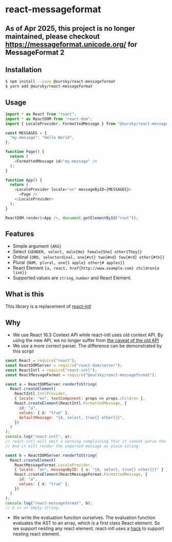 # react-messageformat

## As of Apr 2025, this project is no longer maintained, please checkout https://messageformat.unicode.org/ for MessageFormat 2

## Installation

```sh
$ npm install --save @oursky/react-messageformat
$ yarn add @oursky/react-messageformat
```

## Usage

```typescript
import * as React from "react";
import * as ReactDOM from "react-dom";
import { LocaleProvider, FormattedMessage } from "@oursky/react-messageformat";

const MESSAGES = {
  "my.message": "Hello World",
};

function Page() {
  return (
    <FormattedMessage id="my.message" />
  );
}

function App() {
  return (
    <LocaleProvider locale="en" messageByID={MESSAGES}>
      <Page />
    </LocaleProvider>
  );
}

ReactDOM.render(<App />, document.getElementById("root"));
```

## Features

- Simple argument `{ARG}`
- Select `{GENDER, select, male{He} female{She} other{They}}`
- Ordinal `{ORD, selectordinal, one{#st} two{#nd} few{#rd} other{#th}}`
- Plural `{NUM, plural, one{1 apple} other{# apples}}`
- React Element `{a, react, href{http://www.example.com} children{a link}}`
- Supported values are `string`, `number` and React Element.

## What is this

This library is a replacement of [react-intl](https://github.com/yahoo/react-intl)

## Why

- We use React 16.3 Context API while react-intl uses old context API. By using the new API, we no longer suffer from [the caveat of the old API](https://reactjs.org/docs/legacy-context.html#updating-context)
- We use a more correct parser. The difference can be demonstrated by this script

```js
const React = require("react");
const ReactDOMServer = require("react-dom/server");
const ReactIntl = require("react-intl");
const ReactMessageFormat = require("@oursky/react-messageformat");

const a = ReactDOMServer.renderToString(
  React.createElement(
    ReactIntl.IntlProvider,
    { locale: "en", textComponent: props => props.children },
    React.createElement(ReactIntl.FormattedMessage, {
      id: "a",
      values: { A: "true" },
      defaultMessage: "{A, select, true{} other{}}",
    })
  )
);
console.log("react-intl", a);
// react-intl will emit a warning complaining that it cannot parse the message.
// And it will render the unparsed message as plain string.

const b = ReactDOMServer.renderToString(
  React.createElement(
    ReactMessageFormat.LocaleProvider,
    { locale: "en", messageByID: { a: "{A, select, true{} other{}}" } },
    React.createElement(ReactMessageFormat.FormattedMessage, {
      id: "a",
      values: { A: "true" },
    })
  )
);
console.log("react-messageformat", b);
// b is an empty string.
```

- We write the evaluation function ourselves. The evaluation function evaluates the AST to an array, which is a first class React element. So we support nesting any react element. react-intl uses a [hack](https://github.com/yahoo/react-intl/blob/v2.6.0/src/components/message.js#L136) to support nesting react element.
